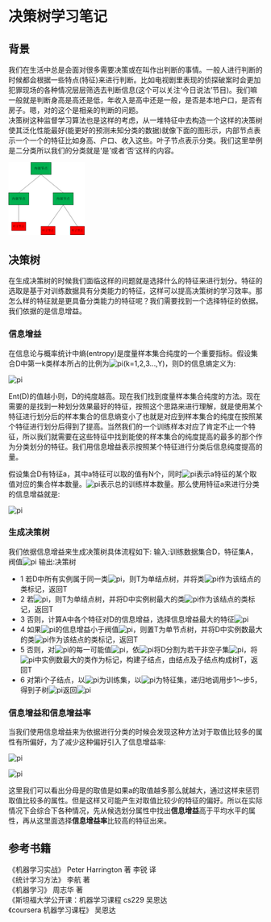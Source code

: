 # 决策树学习笔记     

## 背景
我们在生活中总是会面对很多需要决策或在叫作出判断的事情。一般人进行判断的时候都会根据一些特点(特征)来进行判断。比如电视剧里表现的侦探破案时会更加犯罪现场的各种情况层层筛选去判断信息(这个可以关注‘今日说法’节目)。我们嘛一般就是判断身高是高还是低，年收入是高中还是一般，是否是本地户口，是否有房子。嗯，对的这个是相亲的判断的问题。         
决策树这种监督学习算法也是这样的考虑，从一堆特征中去构造一个这样的决策树使其泛化性能最好(能更好的预测未知分类的数据)就像下面的图形示，内部节点表示一个一个的特征比如身高、户口、收入这些。叶子节点表示分类。我们这里举例是二分类所以我们的分类就是‘是’或者‘否’这样的内容。

<img src = 'https://github.com/MemoryCrash/MachineLearningPractice/blob/master/image/decisionTree.png' width=30% height=30%/>

## 决策树

在生成决策树的时候我们面临这样的问题就是选择什么的特征来进行划分。特征的选取是基于对训练数据具有分类能力的特征，这样可以提高决策树的学习效率。那怎么样的特征就是更具备分类能力的特征呢？我们需要找到一个选择特征的依据。我们依据的是信息增益。

### 信息增益

在信息论与概率统计中熵(entropy)是度量样本集合纯度的一个重要指标。假设集合D中第一k类样本所占的比例为![pi](http://latex.codecogs.com/gif.latex?p_{k})(k=1,2,3...,Y)，则D的信息熵定义为:

![pi](http://latex.codecogs.com/gif.latex?Ent(D)=-\sum_{k=1}^{Y}p_{k}log_{2}p_{k})

Ent(D)的值越小则，D的纯度越高。现在我们找到度量样本集合纯度的方法。现在需要的是找到一种划分效果最好的特征，按照这个思路来进行理解，就是使用某个特征进行划分后的样本集合的信息熵变小了也就是对应到样本集合的纯度在按照某个特征进行划分后得到了提高。当然我们的一个训练样本对应了肯定不止一个特征，所以我们就需要在这些特征中找到能使的样本集合的纯度提高的最多的那个作为分类划分的特征。我们用信息增益表示按照某个特征进行分类后信息纯度提高的量。   

假设集合D有特征a，其中a特征可以取的值有N个，同时![pi](http://latex.codecogs.com/gif.latex?\left&space;|&space;D^{n}&space;\right&space;|)表示a特征的某个取值对应的集合样本数量。![pi](http://latex.codecogs.com/gif.latex?\left&space;|&space;D\right&space;|)表示总的训练样本数量。那么使用特征a来进行分类的信息增益就是:

![pi](http://latex.codecogs.com/gif.latex?g(D,a)=Ent(D)-\sum_{n=1}^{N}\frac{\left&space;|&space;D^{n}&space;\right&space;|}{\left&space;|&space;D&space;\right&space;|}Ent(D^{n}))

### 生成决策树

我们依据信息增益来生成决策树具体流程如下:
输入:训练数据集合D，特征集A，阀值![pi](http://latex.codecogs.com/gif.latex?\varepsilon)
输出:决策树

* 1 若D中所有实例属于同一类![pi](http://latex.codecogs.com/gif.latex?C_{k})，则T为单结点树，并将类![pi](http://latex.codecogs.com/gif.latex?C_{k})作为该结点的类标记，返回T
* 2 若![pi](http://latex.codecogs.com/gif.latex?A=\phi)，则T为单结点树，并将D中实例树最大的类![pi](http://latex.codecogs.com/gif.latex?C_{k})作为该结点的类标记，返回T
* 3 否则，计算A中各个特征对D的信息增益，选择信息增益最大的特征![pi](http://latex.codecogs.com/gif.latex?A_{g})
* 4 如果![pi](http://latex.codecogs.com/gif.latex?A_{g})的信息增益小于阀值![pi](http://latex.codecogs.com/gif.latex?\varepsilon)，则置T为单节点树，并将D中实例数最大的类![pi](http://latex.codecogs.com/gif.latex?C_{k})作为该结点的类标记，返回T
* 5 否则，对![pi](http://latex.codecogs.com/gif.latex?A_{g})的每一可能值![pi](http://latex.codecogs.com/gif.latex?a_{i})，依![pi](http://latex.codecogs.com/gif.latex?A_{g}=a_{i})将D分割为若干非空子集![pi](http://latex.codecogs.com/gif.latex?D_{i})，将![pi](http://latex.codecogs.com/gif.latex?D_{i})中实例数最大的类作为标记，构建子结点，由结点及子结点构成树T，返回T
* 6 对第i个子结点，以![pi](http://latex.codecogs.com/gif.latex?D_{i})为训练集，以![pi](http://latex.codecogs.com/gif.latex?A-A_{g})为特征集，递归地调用步1～步5，得到子树![pi](http://latex.codecogs.com/gif.latex?T_{i})返回![pi](http://latex.codecogs.com/gif.latex?T_{i})

### 信息增益和信息增益率
当我们使用信息增益来为依据进行分类的时候会发现这种方法对于取值比较多的属性有所偏好，为了减少这种偏好引入了信息增益率:

![pi](http://latex.codecogs.com/gif.latex?g_{R}(D,A)=\frac{g(D,a)}{H_{a}(D)})

![pi](http://latex.codecogs.com/gif.latex?H_{a}(D)=-\sum_{i=1}^{n}\frac{\left&space;|&space;D_{i}&space;\right&space;|}{\left&space;|&space;D&space;\right&space;|}log_{2}\frac{\left&space;|&space;D_{i}&space;\right&space;|}{\left&space;|&space;D&space;\right&space;|})

这里我们可以看出分母是的取值是如果a的取值越多那么就越大，通过这样来惩罚取值比较多的属性。但是这样又可能产生对取值比较少的特征的偏好。所以在实际情况下会综合下各种情况，先从候选划分属性中找出**信息增益**高于平均水平的属性，再从这里面选择**信息增益率**比较高的特征出来。

## 参考书籍

《机器学习实战》 Peter Harrington 著 李锐 译    
《统计学习方法》 李航 著   
《机器学习》 周志华 著        
《斯坦福大学公开课：机器学习课程 cs229 吴恩达       
《coursera 机器学习课程》 吴恩达 
